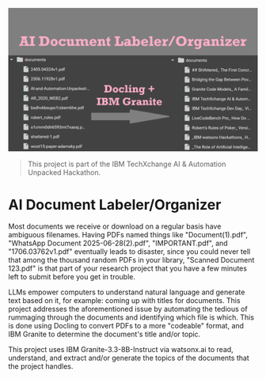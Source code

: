 ![banner image](granite.png)

> This project is part of the IBM TechXchange AI & Automation Unpacked Hackathon.

# AI Document Labeler/Organizer

Most documents we receive or download on a regular basis have ambiguous filenames. Having PDFs named things like "Document(1).pdf", "WhatsApp Document 2025-06-28(2).pdf", "IMPORTANT.pdf", and "1706.03762v1.pdf" eventually leads to disaster, since you could never tell that among the thousand random PDFs in your library, "Scanned Document 123.pdf" is that part of your research project that you have a few minutes left to submit before you get in trouble.

LLMs empower computers to understand natural language and generate text based on it, for example: coming up with titles for documents. This project addresses the aforementioned issue by automating the tedious of rummaging through the documents and identifying which file is which. This is done using Docling to convert PDFs to a more "codeable" format, and IBM Granite to determine the document's title and/or topic.


This project uses IBM Granite-3.3-8B-Instruct via watsonx.ai to read, understand, and extract and/or generate the topics of the documents that the project handles.
